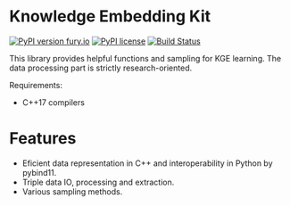 Knowledge Embedding Kit
===

[![PyPI version fury.io](https://badge.fury.io/py/kgekit.svg)](https://pypi.python.org/project/kgekit/)
[![PyPI license](https://img.shields.io/pypi/l/kgekit.svg)](https://pypi.python.org/project/kgekit/)
[![Build Status](https://travis-ci.com/fantasticfears/kgekit.svg?branch=master)](https://travis-ci.com/fantasticfears/kgekit)

This library provides helpful functions and sampling for KGE learning.
The data processing part is strictly research-oriented.

Requirements:

- C++17 compilers

# Features

- Eficient data representation in C++ and interoperability in Python by pybind11.
- Triple data IO, processing and extraction.
- Various sampling methods.

